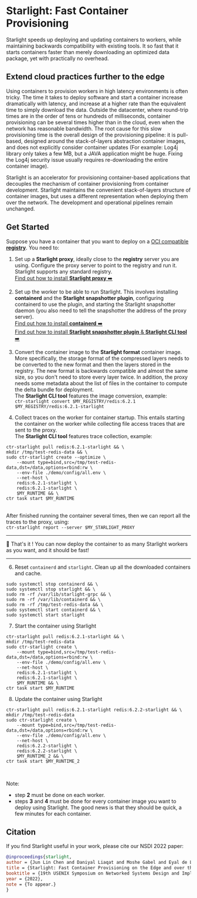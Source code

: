 # Starlight: Fast Container Provisioning
Starlight speeds up deploying and updating containers to workers, 
while maintaining backwards compatibility with existing tools.
It so fast that it starts containers faster than merely downloading an optimized data package, 
yet with practically no overhead.

## Extend cloud practices further to the edge
Using containers to provision workers in high latency environments is often tricky.
The time it takes to deploy software and start a container increase dramatically with latency, 
and increase at a higher rate than the equivalent time to simply download the data.
Outside the datacenter, where round-trip times are in the order of tens or hundreds of milliseconds, 
container provisioning can be several times higher than in the cloud, even when the network has reasonable bandwidth.
The root cause for this slow provisioning time is the overall design of the provisioning pipeline: 
it is pull-based, designed around the stack-of-layers abstraction container images, 
and does not explicitly consider container updates 
(For example: Log4j library only takes a few MB, 
but a JAVA application might be huge. 
Fixing the Log4j security issue usually requires re-downloading the entire container image). 

Starlight is an accelerator for provisioning container-based applications that 
decouples the mechanism of container provisioning from container development.
Starlight maintains the convenient stack-of-layers structure of container images, 
but uses a different representation when deploying them over the network.
The development and operational pipelines remain unchanged.


## Get Started

Suppose you have a container that you want to deploy 
on a [OCI compatible **registry**](https://github.com/distribution/distribution).
You need to:

1) Set up a **Starlight proxy**, 
ideally close to the **registry** server you are using. Configure the proxy server to point to the registry and run it.
Starlight supports any standard registry.
<br>[Find out how to install **Starlight proxy** ➡️](https://github.com/mc256/starlight/blob/master/docs/starlight-proxy.md) 


2) Set up the worker to be able to run Starlight. 
This involves 
installing **containerd** and the **Starlight snapshotter plugin**, 
configuring containerd to use the plugin, 
and starting the Starlight snapshotter daemon
(you also need to tell the snapshotter the address of the proxy server).
<br>[Find out how to install **containerd** ➡️](https://containerd.io/downloads/)
<br>[Find out how to install **Starlight snapshotter plugin** & **Starlight CLI tool** ➡️](https://github.com/mc256/starlight/blob/master/docs/starlight-snapshotter-cli.md)


4) Convert the container image to the **Starlight format** container image.
More specifically, the storage format of the compressed layers needs to be converted to the new format 
and then the layers stored in the registry. 
The new format is backwards compatible and almost the same size, 
so you don't need to store every layer twice.
In addition, the proxy needs some metadata about the list of files in the container to compute the delta bundle for deployment.
<br>The **Starlight CLI tool** features the image conversion, example:
<br>```ctr-starlight convert $MY_REGISTRY/redis:6.2.1 $MY_REGISTRY/redis:6.2.1-starlight```


5) Collect traces on the worker for container startup. 
This entails starting the container on the worker while collecting file access traces 
that are sent to the proxy.
<br>The **Starlight CLI tool** features trace collection, example:
```shell
ctr-starlight pull redis:6.2.1-starlight && \
mkdir /tmp/test-redis-data && \
sudo ctr-starlight create --optimize \
	--mount type=bind,src=/tmp/test-redis-data,dst=/data,options=rbind:rw \
	--env-file ./demo/config/all.env \
	--net-host \
	redis:6.2.1-starlight \
	redis:6.2.1-starlight \
    $MY_RUNTIME && \
ctr task start $MY_RUNTIME
```

<br> After finished running the container several times, then we can report all the traces to the proxy, using:
<br>```ctr-starlight report --server $MY_STARLIGHT_PROXY```

---

🙌 That's it ! You can now deploy the container to as many Starlight workers as you want, and it should be fast!

---


6) Reset `containerd` and `starlight`. Clean up all the downloaded containers and cache.
```shell
sudo systemctl stop containerd && \
sudo systemctl stop starlight && \
sudo rm -rf /var/lib/starlight-grpc && \
sudo rm -rf /var/lib/containerd && \
sudo rm -rf /tmp/test-redis-data && \
sudo systemctl start containerd && \
sudo systemctl start starlight 
```


7) Start the container using Starlight
```shell
ctr-starlight pull redis:6.2.1-starlight && \
mkdir /tmp/test-redis-data
sudo ctr-starlight create \
	--mount type=bind,src=/tmp/test-redis-data,dst=/data,options=rbind:rw \
	--env-file ./demo/config/all.env \
	--net-host \
	redis:6.2.1-starlight \
	redis:6.2.1-starlight \
    $MY_RUNTIME && \
ctr task start $MY_RUNTIME
```


8) Update the container using Starlight
```shell
ctr-starlight pull redis:6.2.1-starlight redis:6.2.2-starlight && \
mkdir /tmp/test-redis-data
sudo ctr-starlight create \
	--mount type=bind,src=/tmp/test-redis-data,dst=/data,options=rbind:rw \
	--env-file ./demo/config/all.env \
	--net-host \
	redis:6.2.2-starlight \
	redis:6.2.2-starlight \
    $MY_RUNTIME_2 && \
ctr task start $MY_RUNTIME_2
```

<br>

Note:

- step **2** must be done on each worker.
- steps **3** and **4** must be done for every container image you want to deploy using Starlight. 
The good news is that they should be quick, a few minutes for each container.


## Citation
If you find Starlight useful in your work, please cite our NSDI 2022 paper:
```bibtex
@inproceedings{starlight,
author = {Jun Lin Chen and Daniyal Liaqat and Moshe Gabel and Eyal de Lara},
title = {Starlight: Fast Container Provisioning on the Edge and over the WAN },
booktitle = {19th USENIX Symposium on Networked Systems Design and Implementation (NSDI '22)},
year = {2022},
note = {To appear.}
}
```
